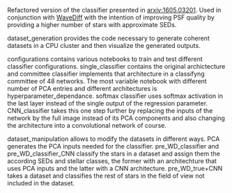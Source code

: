 Refactored version of the classifier presented in [arxiv:1605.03201][original_classifier]. Used in conjunction with [WaveDiff][wavediff_repo] with the intention of improving PSF quality by providing a higher number of stars with approximate SEDs.

dataset_generation provides the code necessary to generate coherent datasets in a CPU cluster and then visualize the generated outputs.

configurations contains various notebooks to train and test different classifier configurations. single_classifier contains the original archictecture and committee classifier implements that architecture in a classifyng committee of 48 networks. The most variable notebook with different number of PCA entries and different architectures is hyperparameter_dependance. softmax classifier uses softmax activation in the last layer instead of the single output of the regression parameter. CNN_classifier takes this one step further by replacing the inputs of the network by the full image instead of its PCA components and also changing the architecture into a convolutional network of course.

dataset_manipulation allows to modify the datasets in different ways. PCA generates the PCA inputs needed for the classifier. pre_WD_classifier and pre_WD_classifier_CNN classify the stars in a dataset and assign them the according SEDs and stellar classes, the former with an architechture that uses PCA inputs and the latter with a CNN architecture. pre_WD_true+CNN takes a dataset and classifies the rest of stars in the field of view not included in the dataset.

[original_classifier]: https://arxiv.org/abs/1605.03201
[wavediff_repo]: https://github.com/CosmoStat/wf-psf